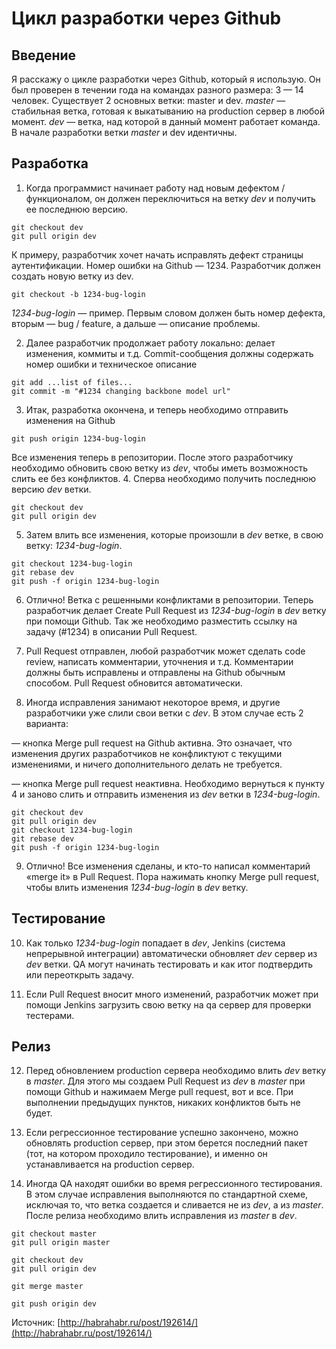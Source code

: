 Цикл разработки через Github
========

Введение
-------------------------

Я расскажу о цикле разработки через Github, который я использую. Он был проверен в течении года на командах разного размера: 3 — 14 человек.
Существует 2 основных ветки: master и dev.
*master* — стабильная ветка, готовая к выкатыванию на production сервер в любой момент.
*dev* — ветка, над которой в данный момент работает команда.
В начале разработки ветки *master* и dev идентичны.

Разработка
-------------------------
1. Когда программист начинает работу над новым дефектом / функционалом, он должен переключиться на ветку *dev* и получить ее последнюю версию.
```
git checkout dev
git pull origin dev
```
К примеру, разработчик хочет начать исправлять дефект страницы аутентификации. Номер ошибки на Github — 1234. Разработчик должен создать новую ветку из dev.
```
git checkout -b 1234-bug-login
```
*1234-bug-login* — пример.
Первым словом должен быть номер дефекта, вторым — bug / feature, а дальше — описание проблемы.

2. Далее разработчик продолжает работу локально: делает изменения, коммиты и т.д. Commit-cообщения должны содержать номер ошибки и техническое описание
```
git add ...list of files...
git commit -m "#1234 changing backbone model url"
```	
3. Итак, разработка окончена, и теперь необходимо отправить изменения на Github
```
git push origin 1234-bug-login
```
Все изменения теперь в репозитории. После этого разработчику необходимо обновить свою ветку из *dev*, чтобы иметь возможность слить ее без конфликтов.
4. Сперва необходимо получить последнюю версию *dev* ветки.
```
git checkout dev
git pull origin dev
```
5. Затем влить все изменения, которые произошли в *dev* ветке, в свою ветку: *1234-bug-login*.
 ```
git checkout 1234-bug-login
git rebase dev
git push -f origin 1234-bug-login
```
6. Отлично! Ветка с решенными конфликтами в репозитории. Теперь разработчик делает Сreate Pull Request из *1234-bug-login* в *dev* ветку при помощи Github. Так же необходимо разместить ссылку на задачу (#1234) в описании Pull Request.

7. Pull Request отправлен, любой разработчик может сделать code review, написать комментарии, уточнения и т.д.
Комментарии должны быть исправлены и отправлены на Github обычным способом. Pull Request обновится автоматически.

8. Иногда исправления занимают некоторое время, и другие разработчики уже слили свои ветки с *dev*. В этом случае есть 2 варианта:

— кнопка Merge pull request на Github активна. Это означает, что изменения других разработчиков не конфликтуют с текущими изменениями, и ничего дополнительного делать не требуется.

— кнопка Merge pull request неактивна. Необходимо вернуться к пункту 4 и заново слить и отправить изменения из *dev* ветки в *1234-bug-login*.
```
git checkout dev
git pull origin dev
git checkout 1234-bug-login
git rebase dev
git push -f origin 1234-bug-login
```
9. Отлично! Все изменения сделаны, и кто-то написал комментарий «merge it» в Pull Request. Пора нажимать кнопку Merge pull request, чтобы влить изменения *1234-bug-login* в *dev* ветку.

Тестирование
-------------------------

10. Как только *1234-bug-login* попадает в *dev*, Jenkins (система непрерывной интеграции) автоматически обновляет *dev* сервер из *dev* ветки. QA могут начинать тестировать и как итог подтвердить или переоткрыть задачу.

11. Если Pull Request вносит много изменений, разработчик может при помощи Jenkins загрузить свою ветку на qa сервер для проверки тестерами.

Релиз
-------------------------

12. Перед обновлением production сервера необходимо влить *dev* ветку в *master*. Для этого мы создаем Pull Request из *dev* в *master* при помощи Github и нажимаем Merge pull request, вот и все. При выполнении предыдущих пунктов, никаких конфликтов быть не будет.

13. Если регрессионное тестирование успешно закончено, можно обновлять production сервер, при этом берется последний пакет (тот, на котором проходило тестирование), и именно он устанавливается на production сервер.

14. Иногда QA находят ошибки во время регрессионного тестирования. В этом случае исправления выполняются по стандартной схеме, исключая то, что ветка создается и сливается не из *dev*, а из *master*. После релиза необходимо влить исправления из *master* в *dev*.
```
git checkout master
git pull origin master

git checkout dev
git pull origin dev

git merge master

git push origin dev
```

Источник: [http://habrahabr.ru/post/192614/](http://habrahabr.ru/post/192614/)
